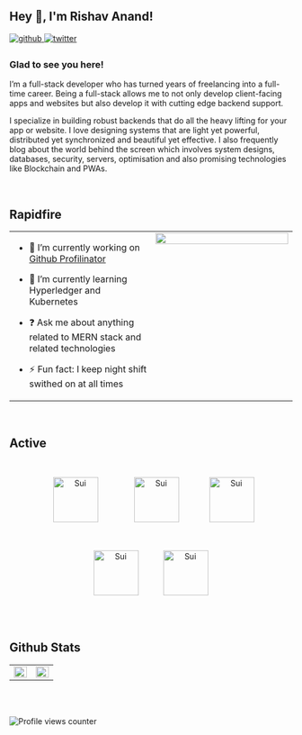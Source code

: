 ## Hey 👋, I'm Rishav Anand!  
  

<a href="https://github.com/rishavanand" target="_blank">
<img src=https://img.shields.io/badge/github-%2324292e.svg?&style=for-the-badge&logo=github&logoColor=white alt=github style="margin-bottom: 5px;" />
</a>
<a href="https://twitter.com/iamrishavanand" target="_blank">
<img src=https://img.shields.io/badge/twitter-%2300acee.svg?&style=for-the-badge&logo=twitter&logoColor=white alt=twitter style="margin-bottom: 5px;" />
</a>
  



### Glad to see you here!  
I’m a full-stack developer who has turned years of freelancing into a full-time career. Being a full-stack allows me to not only develop client-facing apps and websites but also develop it with cutting edge backend support.

I specialize in building robust backends that do all the heavy lifting for your app or website. I love designing systems that are light yet powerful, distributed yet synchronized and beautiful yet effective. I also frequently blog about the world behind the screen which involves system designs, databases, security, servers, optimisation and also promising technologies like Blockchain and PWAs.  
  

<br/>  


## Rapidfire  
<table><tr><td valign="top" width="50%">

- 🔭 I’m currently working on [Github Profilinator](https://github.com/rishavanand/github-profilinator)  
  

- 🌱 I’m currently learning Hyperledger and Kubernetes  
  

- ❓ Ask me about anything related to MERN stack and related technologies  
  

- ⚡ Fun fact: I keep night shift swithed on at all times   


</td><td valign="top" width="50%">

<div align="center">
<img src="https://rishavanand.github.io/static/images/greetings.gif" align="center" style="width: 100%" />
</div>  


</td></tr></table>  

<br/>  


## Active 
<div align="center">  
  
<a href="#" target="_blank"><img style="margin: 30px" src="https://github.com/hivefive-space/hivefive-space/blob/b92f1b5bb2a8e341b173bc51e2d24a3f860fce6f/img/sui.png" alt="Sui" width="80" height="auto"></a>
  <a href="#" target="_blank"><img style="margin: 30px" src="https://github.com/hivefive-space/hivefive-space/blob/b92f1b5bb2a8e341b173bc51e2d24a3f860fce6f/img/sui.png" alt="Sui" width="80" height="auto"></a>
  <a href="#" target="_blank"><img style="margin: 20px" src="https://github.com/hivefive-space/hivefive-space/blob/b92f1b5bb2a8e341b173bc51e2d24a3f860fce6f/img/sui.png" alt="Sui" width="80" height="auto"></a>
  <a href="#" target="_blank"><img style="margin: 20px" src="https://github.com/hivefive-space/hivefive-space/blob/b92f1b5bb2a8e341b173bc51e2d24a3f860fce6f/img/sui.png" alt="Sui" width="80" height="auto"></a>
  <a href="#" target="_blank"><img style="margin: 20px" src="https://github.com/hivefive-space/hivefive-space/blob/b92f1b5bb2a8e341b173bc51e2d24a3f860fce6f/img/sui.png" alt="Sui" width="80" height="auto"></a>
  
</div>  

<br/>  


## Github Stats  
<table><tr><td valign="top" width="50%">

<img src="https://github-readme-stats.vercel.app/api?username=rishavanand&show_icons=true&count_private=true&hide_border=true" align="left" style="width: 100%" />

</td><td valign="top" width="50%">

<img src="https://github-readme-stats.vercel.app/api/top-langs/?username=rishavanand&hide_border=true&layout=compact" align="left" style="width: 100%" />

</td></tr></table>  

<br/>  

  

<br/>  

![Profile views counter](https://komarev.com/ghpvc/?username=rishavanand&&style=flat-square)  
  

<br/>  


<br />

